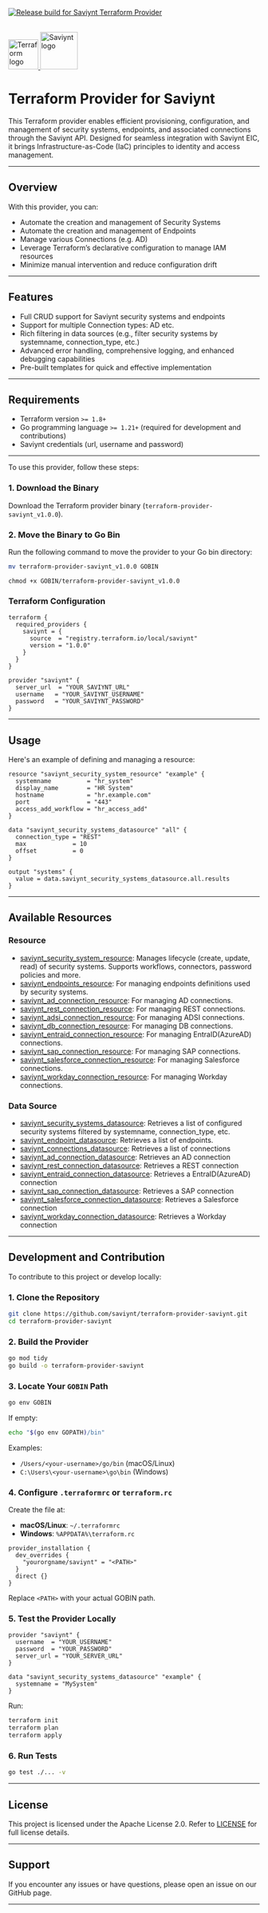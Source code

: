 [![Release build for Saviynt Terraform Provider](https://github.com/saviynt/terraform-provider-saviynt/actions/workflows/release.yml/badge.svg)](https://github.com/saviynt/terraform-provider-saviynt/actions/workflows/release.yml)
<br/><br/>

<a href="https://terraform.io">
    <picture>
        <source media="(prefers-color-scheme: dark)" srcset="assets/hashicorp-terraform-dark.svg">
        <source media="(prefers-color-scheme: light)" srcset="assets/hashicorp-terraform-light.svg">
        <img alt="Terraform logo" title="Terraform" height="60" src="assets/hashicorp-terraform-dark.svg">
    </picture>
</a>

<a href="https://saviynt.com/">
    <img src="assets/s-platform-icon-01.svg" alt="Saviynt logo" title="Saviynt" height="75" />
</a>

# Terraform Provider for Saviynt

This Terraform provider enables efficient provisioning, configuration, and management of security systems, endpoints, and associated connections through the Saviynt API. Designed for seamless integration with Saviynt EIC, it brings Infrastructure-as-Code (IaC) principles to identity and access management.

---

##  Overview

With this provider, you can:

- Automate the creation and management of Security Systems
- Automate the creation and management of Endpoints
- Manage various Connections (e.g. AD)
- Leverage Terraform’s declarative configuration to manage IAM resources
- Minimize manual intervention and reduce configuration drift

---

##  Features

- Full CRUD support for Saviynt security systems and endpoints
- Support for multiple Connection types: AD etc.
- Rich filtering in data sources (e.g., filter security systems by systemname, connection_type, etc.)
- Advanced error handling, comprehensive logging, and enhanced debugging capabilities
- Pre-built templates for quick and effective implementation

---

##  Requirements

- Terraform version `>= 1.8+`
- Go programming language `>= 1.21+` (required for development and contributions)
- Saviynt credentials (url, username and password)

---

To use this provider, follow these steps:  

### **1. Download the Binary**  
Download the Terraform provider binary (`terraform-provider-saviynt_v1.0.0`).  

### **2. Move the Binary to Go Bin**  
Run the following command to move the provider to your Go bin directory:  
```sh
mv terraform-provider-saviynt_v1.0.0 GOBIN
```

```SH
chmod +x GOBIN/terraform-provider-saviynt_v1.0.0
```
### Terraform Configuration

```hcl
terraform {
  required_providers {
    saviynt = {
      source  = "registry.terraform.io/local/saviynt"
      version = "1.0.0"
    }
  }
}

provider "saviynt" {
  server_url  = "YOUR_SAVIYNT_URL"
  username   = "YOUR_SAVIYNT_USERNAME"
  password   = "YOUR_SAVIYNT_PASSWORD"
}
```

---

##  Usage

Here's an example of defining and managing a resource:

```hcl
resource "saviynt_security_system_resource" "example" {
  systemname          = "hr_system"
  display_name        = "HR System"
  hostname            = "hr.example.com"
  port                = "443"
  access_add_workflow = "hr_access_add"
}
```

```hcl
data "saviynt_security_systems_datasource" "all" {
  connection_type = "REST"
  max             = 10
  offset          = 0
}

output "systems" {
  value = data.saviynt_security_systems_datasource.all.results
}
```

---

##  Available Resources

###  Resource

- [saviynt_security_system_resource](docs/resources/security_system_resource.md): Manages lifecycle (create, update, read) of security systems. Supports workflows, connectors, password policies and more.
- [saviynt_endpoints_resource](docs/resources/endpoint_resource.md): For managing endpoints definitions used by security systems.
- [saviynt_ad_connection_resource](docs/resources/ad_connection_resource.md): For managing AD connections.
- [saviynt_rest_connection_resource](docs/resources/rest_connection_resource.md): For managing REST connections.
- [saviynt_adsi_connection_resource](docs/resources/adsi_connection_resource.md): For managing ADSI connections.
- [saviynt_db_connection_resource](docs/resources/db_connection_resource.md): For managing DB connections.
- [saviynt_entraid_connection_resource](docs/resources/entraid_connection_resource.md): For managing EntraID(AzureAD) connections.
- [saviynt_sap_connection_resource](docs/resources/sap_connection_resource.md): For managing SAP connections.
- [saviynt_salesforce_connection_resource](docs/resources/salesforce_connection_resource.md): For managing Salesforce connections.
- [saviynt_workday_connection_resource](docs/resources/workday_connection_resource.md): For managing Workday connections.

###  Data Source

- [saviynt_security_systems_datasource](docs/data-sources/security_systems_datasource.md): Retrieves a list of configured security systems filtered by systemname, connection_type, etc.
- [saviynt_endpoint_datasource](docs/data-sources/endpoints_datasource.md): Retrieves a list of endpoints.
- [saviynt_connections_datasource](docs/data-sources/connections_datasource.md): Retrieves a list of connections
- [saviynt_ad_connection_datasource](docs/data-sources/ad_connection_datasource.md): Retrieves an AD connection
- [saviynt_rest_connection_datasource](docs/data-sources/rest_connection_datasource.md): Retrieves a REST connection
- [saviynt_entraid_connection_datasource](docs/data-sources/entraid_connection_datasource.md): Retrieves a EntraID(AzureAD) connection
- [saviynt_sap_connection_datasource](docs/data-sources/sap_connection_datasource.md): Retrieves a SAP connection
- [saviynt_salesforce_connection_datasource](docs/data-sources/salesforce_connection_datasource.md): Retrieves a Salesforce connection
- [saviynt_workday_connection_datasource](docs/data-sources/workday_connection_datasource.md): Retrieves a Workday connection
---

##  Development and Contribution

To contribute to this project or develop locally:

### 1. Clone the Repository

```bash
git clone https://github.com/saviynt/terraform-provider-saviynt.git
cd terraform-provider-saviynt
```

### 2. Build the Provider

```bash
go mod tidy
go build -o terraform-provider-saviynt
```

### 3. Locate Your `GOBIN` Path

```bash
go env GOBIN
```

If empty:

```bash
echo "$(go env GOPATH)/bin"
```

Examples:

- `/Users/<your-username>/go/bin` (macOS/Linux)  
- `C:\Users\<your-username>\go\bin` (Windows)

### 4. Configure `.terraformrc` or `terraform.rc`

Create the file at:

- **macOS/Linux**: `~/.terraformrc`
- **Windows**: `%APPDATA%\terraform.rc`

```hcl
provider_installation {
  dev_overrides {
    "yourorgname/saviynt" = "<PATH>"
  }
  direct {}
}
```

Replace `<PATH>` with your actual GOBIN path.

### 5. Test the Provider Locally

```hcl
provider "saviynt" {
  username  = "YOUR_USERNAME"
  password  = "YOUR_PASSWORD"
  server_url = "YOUR_SERVER_URL"
}

data "saviynt_security_systems_datasource" "example" {
  systemname = "MySystem"
}
```

Run:

```bash
terraform init
terraform plan
terraform apply
```

### 6. Run Tests

```bash
go test ./... -v
```

---

<!-- ##  Contributions Welcome!

Contributions are warmly welcomed! Please follow these guidelines:

- Submit issues clearly describing bugs or enhancement suggestions.
- Provide pull requests that include relevant tests.
- Ensure existing tests are passed and functionality remains intact.

--- -->

##  License

This project is licensed under the Apache License 2.0. Refer to [LICENSE](LICENSE) for full license details.

---

##  Support

If you encounter any issues or have questions, please open an issue on our GitHub page.

---
